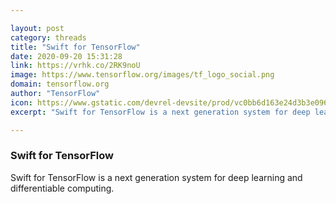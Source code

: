 ```yaml
---

layout: post
category: threads
title: "Swift for TensorFlow"
date: 2020-09-20 15:31:28
link: https://vrhk.co/2RK9noU
image: https://www.tensorflow.org/images/tf_logo_social.png
domain: tensorflow.org
author: "TensorFlow"
icon: https://www.gstatic.com/devrel-devsite/prod/vc0bb6d163e24d3b3e0961a17422a4975b4069aa6cfc1baff269f5aa415a63d55/tensorflow/images/apple-touch-icon-180x180.png
excerpt: "Swift for TensorFlow is a next generation system for deep learning and differentiable computing."

---
```


### Swift for TensorFlow

Swift for TensorFlow is a next generation system for deep learning and differentiable computing.